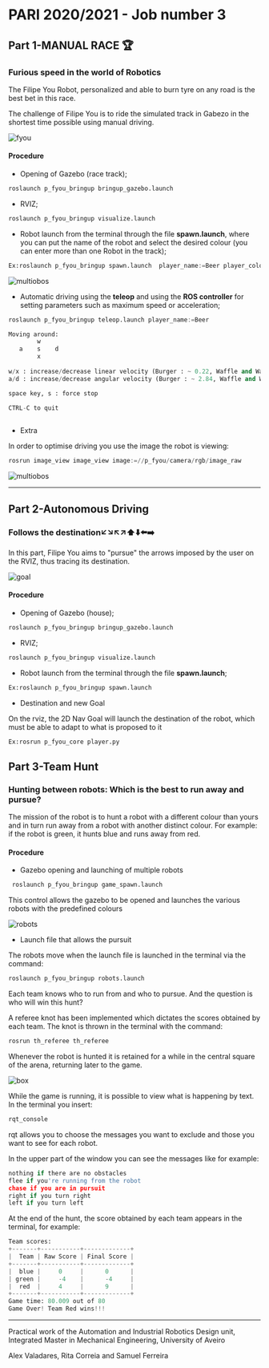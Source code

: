 
# PARI 2020/2021 - Job number 3

## Part 1-MANUAL RACE :trophy:

### **Furious speed in the world of Robotics**

The Filipe You Robot, personalized and able to burn tyre on any road is the best bet in this race.  

The challenge of Filipe You is to ride the simulated track in Gabezo in the shortest time possible using manual driving.
 
![fyou](https://github.com/samuelf98/Trabalho3_PARI/blob/main/img/pfyou.png)

#### Procedure
* Opening of Gazebo (race track);
```py
roslaunch p_fyou_bringup bringup_gazebo.launch
```
* RVIZ;
```py
roslaunch p_fyou_bringup visualize.launch
```

* Robot launch from the terminal through the file **spawn.launch**, where you can put the name of the robot and select the desired colour (you can enter more than one Robot in the track);

```py
Ex:roslaunch p_fyou_bringup spawn.launch  player_name:=Beer player_color:=White
```
![multiobos](https://github.com/samuelf98/Trabalho3_PARI/blob/main/img/double.png)

* Automatic driving using the **teleop** and using the **ROS controller** for setting parameters such as maximum speed or acceleration;

```py
roslaunch p_fyou_bringup teleop.launch player_name:=Beer
```

```py
Moving around:
        w
   a    s    d
        x
        
w/x : increase/decrease linear velocity (Burger : ~ 0.22, Waffle and Waffle Pi : ~ 0.26)
a/d : increase/decrease angular velocity (Burger : ~ 2.84, Waffle and Waffle Pi : ~ 1.82)

space key, s : force stop

CTRL-C to quit
        
```
* Extra

In order to optimise driving you use the image the robot is viewing:

```py
rosrun image_view image_view image:=//p_fyou/camera/rgb/image_raw
```
![multiobos](https://github.com/samuelf98/Trabalho3_PARI/blob/main/img/pista.png)

***
## Part 2-Autonomous Driving

### **Follows the destination**:arrow_lower_left::arrow_lower_right::arrow_upper_left::arrow_upper_right::arrow_up::arrow_down::arrow_left::arrow_right:

In this part, Filipe You aims to "pursue" the arrows imposed by the user on the RVIZ, thus tracing its destination.

![goal](https://github.com/samuelf98/Autonomous_Driving/blob/main/img/goal.png)

#### Procedure
* Opening of Gazebo (house);
```py
roslaunch p_fyou_bringup bringup_gazebo.launch
```

* RVIZ;
```py
roslaunch p_fyou_bringup visualize.launch
```

* Robot launch from the terminal through the file **spawn.launch**;

```py
Ex:roslaunch p_fyou_bringup spawn.launch  
```

* Destination and new Goal

On the rviz, the 2D Nav Goal 
will launch the destination of the robot, which must be able to adapt to what is proposed to it

```py
Ex:rosrun p_fyou_core player.py 
```
## Part 3-Team Hunt

### **Hunting between robots: Which is the best to run away and pursue?**

The mission of the robot is to hunt a robot with a different colour than yours and in turn run away from a robot with another distinct colour. For example: if the robot is green, it hunts blue and runs away from red.

#### Procedure
* Gazebo opening and launching of multiple robots
```py
 roslaunch p_fyou_bringup game_spawn.launch
```
This control allows the gazebo to be opened and launches the various robots with the predefined colours

![robots](https://github.com/samuelf98/Autonomous_Driving/blob/main/img/robots.png)

* Launch file that allows the pursuit

The robots move when the launch file is launched in the terminal via the command:

```py
roslaunch p_fyou_bringup robots.launch
```

Each team knows who to run from and who to pursue. And the question is who will win this hunt?

A referee knot has been implemented which dictates the scores obtained by each team. The knot is thrown in the terminal with the command: 

```py
rosrun th_referee th_referee
```

Whenever the robot is hunted it is retained for a while in the central square of the arena, returning later to the game. 

![box](https://github.com/samuelf98/Autonomous_Driving/blob/main/img/box.png)

While the game is running, it is possible to view what is happening by text. In the terminal you insert:

```py
rqt_console
```
rqt allows you to choose the messages you want to exclude and those you want to see for each robot.

In the upper part of the window you can see the messages like for example:
```py
nothing if there are no obstacles
flee if you're running from the robot
chase if you are in pursuit
right if you turn right
left if you turn left
```

At the end of the hunt, the score obtained by each team appears in the terminal, for example:
```py
Team scores:
+-------+-----------+-------------+
|  Team | Raw Score | Final Score |
+-------+-----------+-------------+
|  blue |     0     |      0      |
| green |     -4    |      -4     |
|  red  |     4     |      9      |
+-------+-----------+-------------+
Game time: 80.009 out of 80
Game Over! Team Red wins!!!
```

***
Practical work of the Automation and Industrial Robotics Design unit, Integrated Master in Mechanical Engineering, University of Aveiro

Alex Valadares, Rita Correia and Samuel Ferreira
